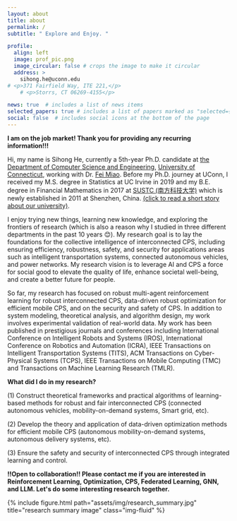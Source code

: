 ```yaml
---
layout: about
title: about
permalink: /
subtitle: " Explore and Enjoy. "

profile:
  align: left
  image: prof_pic.png
  image_circular: false # crops the image to make it circular
  address: >
    sihong.he@uconn.edu
# <p>371 Fairfield Way, ITE 221,</p>
    # <p>Storrs, CT 06269-4155</p>

news: true  # includes a list of news items
selected_papers: true # includes a list of papers marked as "selected={true}"
social: false  # includes social icons at the bottom of the page
---
```


<!-- Write your biography here. Tell the world about yourself. Link to your favorite [subreddit](http://reddit.com). You can put a picture in, too. The code is already in, just name your picture `prof_pic.jpg` and put it in the `img/` folder.

Put your address / P.O. box / other info right below your picture. You can also disable any these elements by editing `profile` property of the YAML header of your `_pages/about.md`. Edit `_bibliography/papers.bib` and Jekyll will render your [publications page](/al-folio/publications/) automatically.

Link to your social media connections, too. This theme is set up to use [Font Awesome icons](http://fortawesome.github.io/Font-Awesome/) and [Academicons](https://jpswalsh.github.io/academicons/), like the ones below. Add your Facebook, Twitter, LinkedIn, Google Scholar, or just disable all of them. -->

**I am on the job market! Thank you for providing any recurring information!!!**

Hi, my name is Sihong He, currently a 5th-year Ph.D. candidate at <a href='https://www.cse.uconn.edu'> the Department of Computer Science and Engineering</a>,  <a href='https://uconn.edu'>University of Connecticut</a>, working with Dr. [Fei Miao](http://feimiao.org). Before my Ph.D. journey at UConn, I received my M.S. degree in Statistics at UC Irvine in 2019 and my B.E. degree in Financial Mathematics in 2017 at [SUSTC (南方科技大学)](https://math.sustech.edu.cn/?lang=en) which is newly established in 2011 at Shenzhen, China. [(click to read a short story about our university)](https://www.nature.com/articles/nature.2012.10631). 

I enjoy trying new things, learning new knowledge, and exploring the frontiers of research (which is also a reason why I studied in three different departments in the past 10 years :blush:). My research goal is to lay the foundations for the collective intelligence of interconnected CPS, including ensuring efficiency, robustness, safety, and security for applications areas such as intelligent transportation systems, connected autonomous vehicles, and power networks. My research vision is to leverage AI and CPS a force for social good to elevate the quality of life, enhance societal well-being, and create a better future for people. 

So far, my research has focused on robust multi-agent reinforcement learning for robust interconnected CPS, data-driven robust optimization for efficient mobile CPS, and on the security and safety of CPS. In addition to system modeling, theoretical analysis, and algorithm design, my work involves experimental validation of real-world data. My work has been published in prestigious journals and conferences including International Conference on Intelligent Robots and Systems (IROS), International Conference on Robotics and Automation (ICRA), IEEE Transactions on Intelligent Transportation Systems (TITS), ACM Transactions on Cyber-Physical Systems (TCPS), IEEE Transactions on Mobile Computing (TMC) and Transactions on Machine Learning Research (TMLR).  



<div class="row">
    <div class="col-sm-7 mt-6 mt-md-0">
      <p> <b> </b></p>
      <p> <b>What did I do in my research?</b></p>
      <p>
        (1) Construct theoretical frameworks and practical algorithms of learning-based methods for robust and fair interconnected CPS (connected autonomous vehicles, mobility-on-demand systems, Smart grid, etc).
      </p>
      <p>
        (2) Develop the theory and application of data-driven optimization methods for efficient mobile CPS (autonomous mobility-on-demand systems, autonomous delivery systems, etc).
      </p>
      <p>
        (3) Ensure the safety and security of interconnected CPS through integrated learning and control.
      </p>
      <p>
        <b>!!Open to collaboration!! Please contact me if you are interested in Reinforcement Learning, Optimization, CPS, Federated Learning, GNN, and LLM. Let's do some interesting research together.</b>
      </p>
    </div>
    <div class="col-sm-5 mt-3 mt-md-0">
        {% include figure.html path="assets/img/research_summary.jpg" title="research summary image" class="img-fluid" %}
    </div>
</div>





